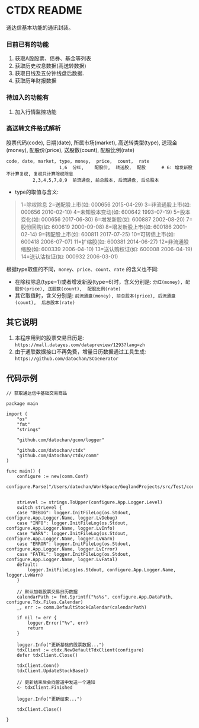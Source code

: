 # CTDX README

通达信基本功能的通讯封装。

### 目前已有的功能

1. 获取A股股票、债券、基金等列表
1. 获取历史权息数据(高送转数据)
1. 获取日线及五分钟线盘后数据.
1. 获取历年财报数据

### 待加入的功能有

1. 加入行情监控功能

### 高送转文件格式解析

股票代码(code), 日期(date), 所属市场(market), 高送转类型(type), 送现金(money), 配股价(price), 送股数(count),  配股比例(rate)

```
code, date, market, type, money,  price,  count,  rate
                    1,6  分红,    配股价,  转送股,  配股      # 6: 增发新股不计算复权, 复权只计算除权除息
          2,3,4,5,7,8,9  前流通盘, 前总股本, 后流通盘, 后总股本
```

* type的取值与含义:
> 1=除权除息
2=送配股上市(如: 000656 2015-04-29)
3=非流通股上市(如: 000656 2010-02-10)
4=未知股本变动(如: 600642 1993-07-19)
5=股本变化(如: 000656 2017-06-30)
6=增发新股(如: 600887 2002-08-20)
7=股份回购(如: 600619 2000-09-08)
8=增发新股上市(如: 600186 2001-02-14)
9=转配股上市(如: 600811 2017-07-25)
10=可转债上市(如: 600418 2006-07-07)
11=扩缩股(如: 600381 2014-06-27)
12=非流通股缩股(如: 600339 2006-04-10)
13=送认购权证(如: 600008 2006-04-19)
14=送认沽权证(如: 000932 2006-03-01)

根据type取值的不同，`money`、`price`、`count`、`rate` 的含义也不同:
* 在除权除息(type=1)或者增发新股(type=6)时，含义分别是: `分红(money), 配股价(price), 送股数(count),  配股比例(rate)`
* 其它取值时，含义分别是: `前流通盘(money), 前总股本(price), 后流通盘(count),  后总股本(rate)`

## 其它说明

1. 本程序用到的股票交易日历是: `https://mall.datayes.com/datapreview/1293?lang=zh`
2. 由于通联数据接口不再免费，增量日历数据通过工具生成: `https://github.com/datochan/SCGenerator`

## 代码示例

```
// 获取通达信中基础交易商品

package main

import (
    "os"
    "fmt"
    "strings"

    "github.com/datochan/gcom/logger"

    "github.com/datochan/ctdx"
    "github.com/datochan/ctdx/comm"
)

func main() {
    configure := new(comm.Conf)
    configure.Parse("/Users/datochan/WorkSpace/GoglandProjects/src/Test/configure.toml")


    strLevel := strings.ToUpper(configure.App.Logger.Level)
    switch strLevel {
    case "DEBUG": logger.InitFileLog(os.Stdout, configure.App.Logger.Name, logger.LvDebug)
    case "INFO": logger.InitFileLog(os.Stdout, configure.App.Logger.Name, logger.LvInfo)
    case "WARN": logger.InitFileLog(os.Stdout, configure.App.Logger.Name, logger.LvWarn)
    case "ERROR": logger.InitFileLog(os.Stdout, configure.App.Logger.Name, logger.LvError)
    case "FATAL": logger.InitFileLog(os.Stdout, configure.App.Logger.Name, logger.LvFatal)
    default:
        logger.InitFileLog(os.Stdout, configure.App.Logger.Name, logger.LvWarn)
    }

    // 默认加载股票交易日历数据
    calendarPath := fmt.Sprintf("%s%s", configure.App.DataPath, configure.Tdx.Files.Calendar)
    _, err := comm.DefaultStockCalendar(calendarPath)

    if nil != err {
        logger.Error("%v", err)
        return
    }

    logger.Info("更新基础的股票数据...")
    tdxClient := ctdx.NewDefaultTdxClient(configure)
    defer tdxClient.Close()

    tdxClient.Conn()
    tdxClient.UpdateStockBase()

    // 更新结束后会向管道中发送一个通知
    <- tdxClient.Finished

    logger.Info("更新结束...")

    tdxClient.Close()

}
```
